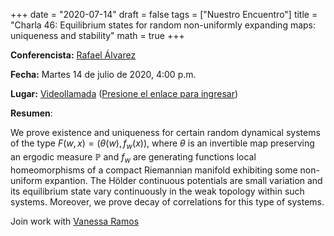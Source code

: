 +++
date      = "2020-07-14"
draft     = false
tags      = ["Nuestro Encuentro"]
title     = "Charla 46: Equilibrium states for random non-uniformly expanding maps: uniqueness and stability"
math      = true
+++

**Conferencista:** [Rafael Álvarez](https://matematicas.netlify.app/authors/alvarez-r/)

**Fecha:** Martes 14 de julio de 2020, 4:00 p.m.

**Lugar:** [Videollamada](https://meet.google.com/izy-pzig-pbf)  ([Presione el enlace para ingresar](https://meet.google.com/izy-pzig-pbf))

**Resumen**: 

We prove existence and uniqueness for certain random dynamical systems of the type $F(w, x) = (\theta(w), f_w(x))$, where $\theta$ is an invertible map preserving an ergodic measure $\mathbb{P}$ and $f_w$ are generating functions local homeomorphisms of a compact Riemannian manifold exhibiting some non-uniform expantion. The Hölder continuous potentials are small variation and its equilibrium state vary continuously in the weak topology within such systems. Moreover, we prove decay of correlations for this type of systems.

Join work with [Vanessa Ramos](https://sigaa.ufma.br/sigaa/public/docente/portal.jsf?siape=1616557)
